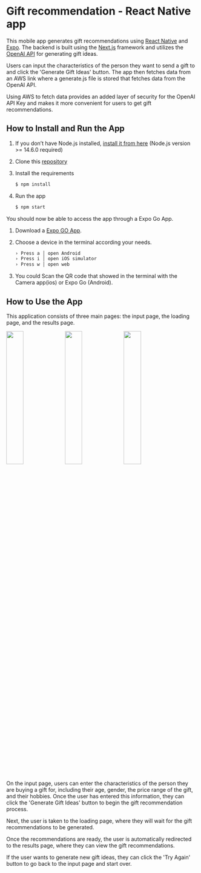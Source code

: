 # Gift recommendation - React Native app

This mobile app generates gift recommendations using [React Native](https://reactnative.dev/) and [Expo](https://docs.expo.dev/tutorial/introduction/). The backend is built using the [Next.js](https://nextjs.org/) framework and utilizes the [OpenAI API](https://platform.openai.com/docs/quickstart) for generating gift ideas.

Users can input the characteristics of the person they want to send a gift to and click the 'Generate Gift Ideas' button. The app then fetches data from an AWS link where a generate.js file is stored that fetches data from the OpenAI API.

Using AWS to fetch data provides an added layer of security for the OpenAI API Key and makes it more convenient for users to get gift recommendations.

## How to Install and Run the App

1. If you don’t have Node.js installed, [install it from here](https://nodejs.org/en/) (Node.js version >= 14.6.0 required)

2. Clone this [repository](https://github.com/Monica-Zhang-git/Gift-React_Native-App.git)

3. Install the requirements

   ```bash
   $ npm install
   ```

4. Run the app

   ```bash
   $ npm start
   ```

You should now be able to access the app through a Expo Go App.

1. Download a [Expo GO App](https://apps.apple.com/app/apple-store/id982107779).

2. Choose a device in the terminal according your needs.

   ```bash
   › Press a │ open Android
   › Press i │ open iOS simulator
   › Press w │ open web
   ```

3. You could Scan the QR code that showed in the terminal with the Camera app(ios) or Expo Go (Android).

## How to Use the App

This application consists of three main pages: the input page, the loading page, and the results page.

<p algin="center">
<img src="https://github.com/Monica-Zhang-git/Img/blob/main/main.png" width=30% >
<img src="https://github.com/Monica-Zhang-git/Img/blob/main/loading.png" width=30% >
<img src="https://github.com/Monica-Zhang-git/Img/blob/main/results.png" width=30% >
</p>

On the input page, users can enter the characteristics of the person they are buying a gift for, including their age, gender, the price range of the gift, and their hobbies. Once the user has entered this information, they can click the 'Generate Gift Ideas' button to begin the gift recommendation process.

Next, the user is taken to the loading page, where they will wait for the gift recommendations to be generated.

Once the recommendations are ready, the user is automatically redirected to the results page, where they can view the gift recommendations.

If the user wants to generate new gift ideas, they can click the 'Try Again' button to go back to the input page and start over.
